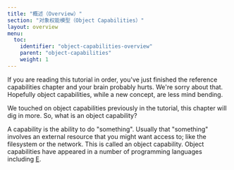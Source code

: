 ```yaml
---
title: "概述（Overview）"
section: "对象权能模型（Object Capabilities）"
layout: overview
menu:
  toc:
    identifier: "object-capabilities-overview"
    parent: "object-capabilities"
    weight: 1
---
```


If you are reading this tutorial in order, you've just finished the reference capabilities chapter and your brain probably hurts. We're sorry about that. Hopefully object capabilities, while a new concept, are less mind bending. 

We touched on object capabilities previously in the tutorial, this chapter will dig in more. So, what is an object capability?

A capability is the ability to do "something". Usually that "something" involves an external resource that you might want access to; like the filesystem or the network. This is called an object capability. Object capabilities have appeared in a number of programming languages including [E](https://en.wikipedia.org/wiki/E_%28programming_language%29).

